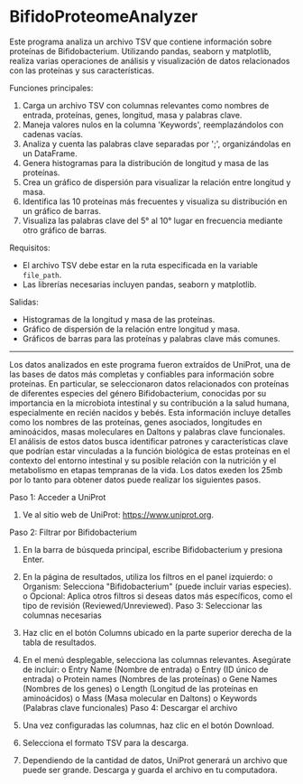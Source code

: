 # BifidoProteomeAnalyzer
Este programa analiza un archivo TSV que contiene información sobre proteínas de Bifidobacterium. 
Utilizando pandas, seaborn y matplotlib, realiza varias operaciones de análisis y visualización
de datos relacionados con las proteínas y sus características.

Funciones principales:
1. Carga un archivo TSV con columnas relevantes como nombres de entrada, proteínas, genes, longitud,
   masa y palabras clave.
2. Maneja valores nulos en la columna 'Keywords', reemplazándolos con cadenas vacías.
3. Analiza y cuenta las palabras clave separadas por ';', organizándolas en un DataFrame.
4. Genera histogramas para la distribución de longitud y masa de las proteínas.
5. Crea un gráfico de dispersión para visualizar la relación entre longitud y masa.
6. Identifica las 10 proteínas más frecuentes y visualiza su distribución en un gráfico de barras.
7. Visualiza las palabras clave del 5° al 10° lugar en frecuencia mediante otro gráfico de barras.

Requisitos:
- El archivo TSV debe estar en la ruta especificada en la variable `file_path`.
- Las librerías necesarias incluyen pandas, seaborn y matplotlib.

Salidas:
- Histogramas de la longitud y masa de las proteínas.
- Gráfico de dispersión de la relación entre longitud y masa.
- Gráficos de barras para las proteínas y palabras clave más comunes.
________________________________________________________________________________________________________________________________________________
Los datos analizados en este programa fueron extraídos de UniProt, una de las bases de datos más completas y confiables para información sobre proteínas. En particular, se seleccionaron datos relacionados con proteínas de diferentes especies del género Bifidobacterium, conocidas por su importancia en la microbiota intestinal y su contribución a la salud humana, especialmente en recién nacidos y bebés. Esta información incluye detalles como los nombres de las proteínas, genes asociados, longitudes en aminoácidos, masas moleculares en Daltons y palabras clave funcionales. El análisis de estos datos busca identificar patrones y características clave que podrían estar vinculadas a la función biológica de estas proteínas en el contexto del entorno intestinal y su posible relación con la nutrición y el metabolismo en etapas tempranas de la vida.
Los datos exeden los 25mb por lo tanto para obtener datos puede realizar los siguientes pasos.

Paso 1: Acceder a UniProt
1.	Ve al sitio web de UniProt: https://www.uniprot.org.

Paso 2: Filtrar por Bifidobacterium

1.	En la barra de búsqueda principal, escribe Bifidobacterium y presiona Enter.
2.	En la página de resultados, utiliza los filtros en el panel izquierdo:
o	Organism: Selecciona "Bifidobacterium" (puede incluir varias especies).
o	Opcional: Aplica otros filtros si deseas datos más específicos, como el tipo de revisión (Reviewed/Unreviewed).
Paso 3: Seleccionar las columnas necesarias

1.	Haz clic en el botón Columns ubicado en la parte superior derecha de la tabla de resultados.
2.	En el menú desplegable, selecciona las columnas relevantes. Asegúrate de incluir:
o	Entry Name (Nombre de entrada)
o	Entry (ID único de entrada)
o	Protein names (Nombres de las proteínas)
o	Gene Names (Nombres de los genes)
o	Length (Longitud de las proteínas en aminoácidos)
o	Mass (Masa molecular en Daltons)
o	Keywords (Palabras clave funcionales)
Paso 4: Descargar el archivo

1.	Una vez configuradas las columnas, haz clic en el botón Download.
2.	Selecciona el formato TSV para la descarga.
3.	Dependiendo de la cantidad de datos, UniProt generará un archivo que puede ser grande. Descarga y guarda el archivo en tu computadora.
